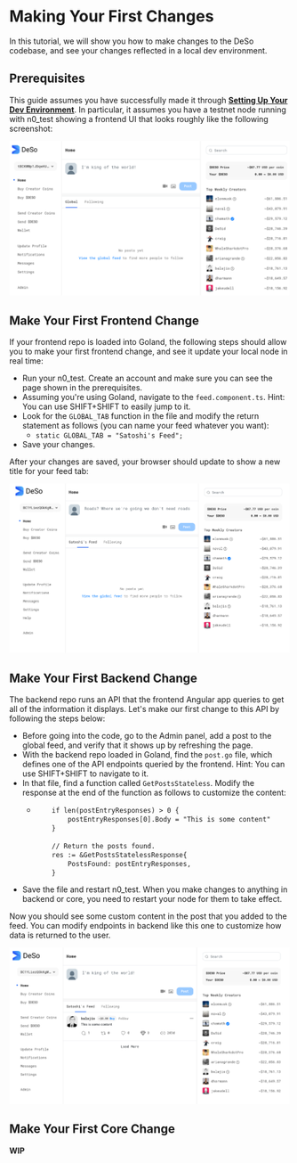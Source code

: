 # Making Your First Changes

In this tutorial, we will show you how to make changes to the DeSo codebase, and see your changes reflected in a local dev environment.

## Prerequisites

This guide assumes you have successfully made it through [**Setting Up Your Dev Environment**](dev-setup.md). In particular, it assumes you have a testnet node running with n0\_test showing a frontend UI that looks roughly like the following screenshot:

![](../.gitbook/assets/desopage1.png)

## Make Your First Frontend Change

If your frontend repo is loaded into Goland, the following steps should allow you to make your first frontend change, and see it update your local node in real time:

* Run your n0\_test. Create an account and make sure you can see the page shown in the prerequisites.
* Assuming you're using Goland, navigate to the `feed.component.ts`. Hint: You can use SHIFT+SHIFT to easily jump to it.
* Look for the `GLOBAL_TAB` function in the file and modify the return statement as follows (you can name your feed whatever you want):
  * `static GLOBAL_TAB = "Satoshi's Feed";`
* Save your changes.

After your changes are saved, your browser should update to show a new title for your feed tab:

![](../.gitbook/assets/desopage2.png)

## Make Your First Backend Change

The backend repo runs an API that the frontend Angular app queries to get all of the information it displays. Let's make our first change to this API by following the steps below:

* Before going into the code, go to the Admin panel, add a post to the global feed, and verify that it shows up by refreshing the page.
* With the backend repo loaded in Goland, find the `post.go` file, which defines one of the API endpoints queried by the frontend. Hint: You can use SHIFT+SHIFT to navigate to it.
* In that file, find a function called `GetPostsStateless`. Modify the response at the end of the function as follows to customize the content:
  * ```
        if len(postEntryResponses) > 0 {
            postEntryResponses[0].Body = "This is some content"
        }

        // Return the posts found.
        res := &GetPostsStatelessResponse{
            PostsFound: postEntryResponses,
        }
    ```
* Save the file and restart n0\_test. When you make changes to anything in backend or core, you need to restart your node for them to take effect.

Now you should see some custom content in the post that you added to the feed. You can modify endpoints in backend like this one to customize how data is returned to the user.

![](../.gitbook/assets/desopage3.png)

## Make Your First Core Change

**WIP**
